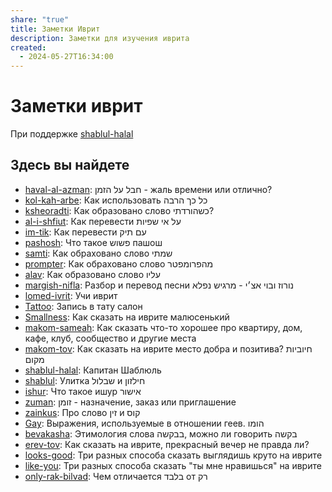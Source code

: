 ```yaml
---  
share: "true"  
title: Заметки Иврит  
description: Заметки для изучения иврита  
created:  
  - 2024-05-27T16:34:00  
---  
```

# Заметки иврит  
  
При поддержке [shablul-halal](./shablul-halal.md)  
## Здесь вы найдете  
- [haval-al-azman](./haval-al-azman.md): חבל על הזמן - жаль времени или отлично?  
- [kol-kah-arbe](./kol-kah-arbe.md): Как использовать כל כך הרבה  
- [ksheoradti](./ksheoradti.md): Как образовано слово כשהורדתי?  
- [al-i-shfiut](./al-i-shfiut.md): Как перевести על אי שפיות  
- [im-tik](./im-tik.md): Как перевести עם תיק  
- [pashosh](./pashosh.md): Что такое פשוש пашош  
- [samti](./samti.md): Как обраховано слово שמתי  
- [prompter](./prompter.md): Как обраховано слово מהפרומפטר  
- [alav](./alav.md): Как образовано слово עליו  
- [margish-nifla](./margish-nifla.md): Разбор и перевод песни נורוז ובוי אצ׳י - מרגיש נפלא  
- [lomed-ivrit](./lomed-ivrit.md): Учи иврит  
- [Tattoo](./Tattoo.md): Запись в тату салон  
- [Smallness](./Smallness.md): Как сказать на иврите малюсенький  
- [makom-sameah](./makom-sameah.md): Как сказать что-то хорошее про квартиру, дом, кафе, клуб, сообщество и другие места  
- [makom-tov](./makom-tov.md): Как сказать на иврите место добра и позитива? חיוביות מקום  
- [shablul-halal](./shablul-halal.md): Капитан Шаблюль  
- [shablul](./shablul.md): Улитка שבלול и חילזון  
- [ishur](./ishur.md): Что такое ишур אישור  
- [zuman](./zuman.md): זומן - назначение, заказ или приглашение  
- [zainkus](./zainkus.md): Про слово זין и קוס  
- [Gay](./Gay.md): Выражения, используемые в отношении геев. הומו  
- [bevakasha](./bevakasha.md): Этимология слова בבקשה, можно ли говорить בקשה  
- [erev-tov](./erev-tov.md): Как сказать на иврите, прекрасный вечер не правда ли?  
- [looks-good](./looks-good.md): Три разных способа сказать выглядишь круто на иврите  
- [like-you](./like-you.md): Три разных способа сказать "ты мне нравишься" на иврите  
- [only-rak-bilvad](./only-rak-bilvad.md): Чем отличается בלבד от רק  
  
  
  
